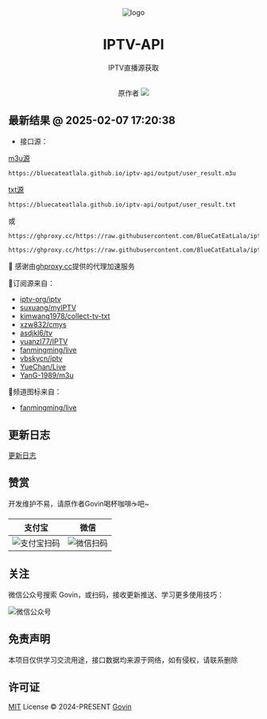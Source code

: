 <div align="center">
  <img src="./static/images/logo.png" alt="logo"/>
  <h1 align="center">IPTV-API</h1>
</div>

<div align="center">IPTV直播源获取</div>
<br>
<p align="center">
  原作者
  <a href="https://github.com/Guovin/iptv-api/fork">
    <img src="https://img.shields.io/github/forks/guovin/iptv-api" />
  </a>
</p>


## 最新结果 @ 2025-02-07 17:20:38

- 接口源：

[m3u源](./output/user_result.m3u)
```bash
https://bluecateatlala.github.io/iptv-api/output/user_result.m3u
```
[txt源](./output/user_result.txt)
```bash
https://bluecateatlala.github.io/iptv-api/output/user_result.txt
```

或

```bash
https://ghproxy.cc/https://raw.githubusercontent.com/BlueCatEatLala/iptv-api/master/output/user_result.m3u
```

```bash
https://ghproxy.cc/https://raw.githubusercontent.com/BlueCatEatLala/iptv-api/master/output/user_result.txt
```

🙏 感谢由[ghproxy.cc](https://ghproxy.cc)提供的代理加速服务

📍订阅源来自：

- [iptv-org/iptv](https://github.com/iptv-org/iptv)
- [suxuang/myIPTV](https://github.com/suxuang/myIPTV)
- [kimwang1978/collect-tv-txt](https://github.com/kimwang1978/collect-tv-txt)
- [xzw832/cmys](https://github.com/xzw832/cmys)
- [asdjkl6/tv](https://github.com/asdjkl6/tv)
- [yuanzl77/IPTV](https://github.com/yuanzl77/IPTV)
- [fanmingming/live](https://github.com/fanmingming/live)
- [vbskycn/iptv](https://github.com/vbskycn/iptv)
- [YueChan/Live](https://github.com/YueChan/Live)
- [YanG-1989/m3u](https://github.com/YanG-1989/m3u)

📍频道图标来自：

- [fanmingming/live](https://github.com/fanmingming/live)



## 更新日志

[更新日志](./CHANGELOG.md)

## 赞赏

<div>开发维护不易，请原作者Govin喝杯咖啡☕️吧~</div>

| 支付宝                                  | 微信                                      |
|--------------------------------------|-----------------------------------------|
| ![支付宝扫码](./static/images/alipay.jpg) | ![微信扫码](./static/images/appreciate.jpg) |

## 关注

微信公众号搜索 Govin，或扫码，接收更新推送、学习更多使用技巧：

![微信公众号](./static/images/qrcode.jpg)

## 免责声明

本项目仅供学习交流用途，接口数据均来源于网络，如有侵权，请联系删除

## 许可证

[MIT](./LICENSE) License &copy; 2024-PRESENT [Govin](https://github.com/guovin)

